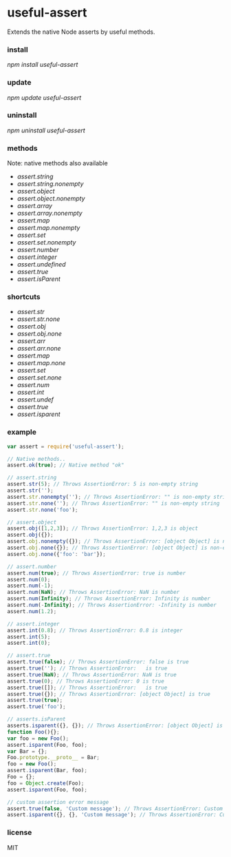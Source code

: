 # useful-assert
Extends the native Node asserts by useful methods.

### install
*npm install useful-assert*

### update
*npm update useful-assert*

### uninstall
*npm uninstall useful-assert*

### methods
Note: native methods also available  
* *assert.string*
* *assert.string.nonempty*
* *assert.object*
* *assert.object.nonempty*
* *assert.array*
* *assert.array.nonempty*
* *assert.map*
* *assert.map.nonempty*
* *assert.set*
* *assert.set.nonempty*
* *assert.number*
* *assert.integer*
* *assert.undefined*
* *assert.true*
* *assert.isParent*

### shortcuts
* *assert.str*
* *assert.str.none*
* *assert.obj*
* *assert.obj.none*
* *assert.arr*
* *assert.arr.none*
* *assert.map*
* *assert.map.none*
* *assert.set*
* *assert.set.none*
* *assert.num*
* *assert.int*
* *assert.undef*
* *assert.true*
* *assert.isparent*

### example
```javascript
var assert = require('useful-assert');

// Native methods..
assert.ok(true); // Native method "ok"

// assert.string
assert.str(5); // Throws AssertionError: 5 is non-empty string
assert.str('');
assert.str.nonempty(''); // Throws AssertionError: "" is non-empty string
assert.str.none(''); // Throws AssertionError: "" is non-empty string
assert.str.none('foo');

// assert.object
assert.obj([1,2,3]); // Throws AssertionError: 1,2,3 is object
assert.obj({});
assert.obj.nonempty({}); // Throws AssertionError: [object Object] is non-empty object
assert.obj.none({}); // Throws AssertionError: [object Object] is non-empty object
assert.obj.none({'foo': 'bar'});

// assert.number
assert.num(true); // Throws AssertionError: true is number
assert.num(0);
assert.num(-1);
assert.num(NaN); // Throws AssertionError: NaN is number
assert.num(Infinity); // Throws AssertionError: Infinity is number
assert.num(-Infinity); // Throws AssertionError: -Infinity is number
assert.num(1.2);

// assert.integer
assert.int(0.8); // Throws AssertionError: 0.8 is integer
assert.int(5);
assert.int(0);

// assert.true
assert.true(false); // Throws AssertionError: false is true
assert.true(''); // Throws AssertionError:   is true
assert.true(NaN); // Throws AssertionError: NaN is true
assert.true(0); // Throws AssertionError: 0 is true
assert.true([]); // Throws AssertionError:   is true
assert.true({}); // Throws AssertionError: [object Object] is true
assert.true(true);
assert.true('foo');

// asserts.isParent
asserts.isparent({}, {}); // Throws AssertionError: [object Object] is parent of [object Object]
function Foo(){};
var foo = new Foo();
assert.isparent(Foo, foo);
var Bar = {};
Foo.prototype.__proto__ = Bar;
foo = new Foo();
assert.isparent(Bar, foo);
Foo = {};
foo = Object.create(Foo);
assert.isparent(Foo, foo);

// custom assertion error message
assert.true(false, 'Custom message'); // Throws AssertionError: Custom message
assert.isparent({}, {}, 'Custom message'); // Throws AssertionError: Custom message
```

### license
MIT
